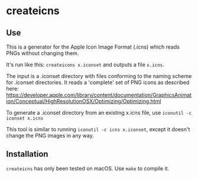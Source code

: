 # createicns

## Use

This is a generator for the Apple Icon Image Format (.icns) which reads PNGs
without changing them.

It's run like this: `createicons x.iconset` and outputs a file `x.icns`.

The input is a .iconset directory with files conforming to the naming scheme
for .iconset directories. It reads a 'complete' set of PNG icons as described
here:
<https://developer.apple.com/library/content/documentation/GraphicsAnimation/Conceptual/HighResolutionOSX/Optimizing/Optimizing.html>

To generate a .iconset directory from an existing x.icns file, use
`iconutil -c iconset x.icns`

This tool is similar to running `iconutil -c icns x.iconset`, except it
doesn't change the PNG images in any way.

## Installation

`createicns` has only been tested on macOS. Use `make` to compile it.
